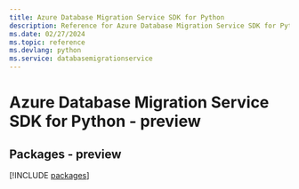 ```yaml
---
title: Azure Database Migration Service SDK for Python
description: Reference for Azure Database Migration Service SDK for Python
ms.date: 02/27/2024
ms.topic: reference
ms.devlang: python
ms.service: databasemigrationservice
---
```

# Azure Database Migration Service SDK for Python - preview
## Packages - preview
[!INCLUDE [packages](database-migration-service-index.md)]